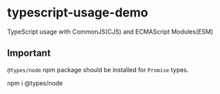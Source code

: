 # typescript-usage-demo
TypeScript usage with CommonJS(CJS) and ECMAScript Modules(ESM)

## Important

`@types/node` npm package should be installed for `Promise` types.

npm i @types/node